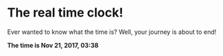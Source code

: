 # The real time clock!

Ever wanted to know what the time is? Well, your journey is about to end!

**The time is Nov 21, 2017, 03:38**
